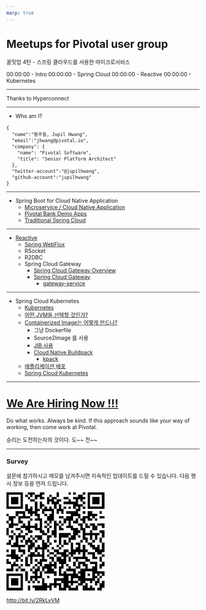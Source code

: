 ```yaml
---
marp: true
---
```

# Meetups for Pivotal user group
꿀밋업 4탄 - 스프링 클라우드를 사용한 마이크로서비스

00:00:00 - Intro
00:00:00 - Spring Cloud
00:00:00 - Reactive
00:00:00 - Kubernetes

<!--
  Contents : http://bit.ly/2OO3AOq
-->

---
Thanks to Hyperconnect

---
- Who am I?
```
{
  "name":"황주필, Jupil Hwang",
  "email":"jhwang@pivotal.io",
  "company": {
    "name": "Pivotal Software",
    "title": "Senior Platform Architect"
  },
  "twitter-account":"@jupilhwang",
  "github-account":"jupilhwang"
}
```
---
- Spring Boot for Cloud Native Application
  - [Microservice / Cloud Native Application](msa.md)
  - [Pivotal Bank Demo Apps](https://github.com/jupilhwang/pivotal-bank-demo-kr)
  - [Traditional Spring Cloud](spring-cloud.md)
---
- [Reactive](Reactive/Reactive.md)
  - [Spring WebFlux](spring-webflux.md)
  - RSocket
  - R2DBC
  - Spring Cloud Gateway 
    - [Spring Cloud Gateway Overview](https://cloud.spring.io/spring-cloud-gateway/reference/html/)
    - [Spring Cloud Gateway](https://github.com/jupilhwang/pivotal-bank-demo-kr/blob/master/docs/lab_spring_cloud_gateway.md)
        - [gateway-service](spring-cloud-gateway.md)

---
- Spring Cloud Kubernetes
  - [Kubernetes](spring-cloud-kubernetes/kubernetes.md)
  - [어떤 JVM을 선택할 것인가?](JDK.md)
  - [Containerized Image는 어떻게 만드나?](spring-cloud-kubernetes/dockerize.md)
    - 그냥 Dockerfile
    - Source2Image 를 사용
    - [JIB 사용](jib.md)
    - [Cloud Native Buildpack](cloud-native-buildpack.md)
      - [kpack](spring-cloud-kubernetes/kpack.md)
  - [애플리케이션 배포](spring-cloud-kubernetes/deployment.md)
  - [Spring Cloud Kubernetes](spring-cloud-kubernetes/spring-cloud-kubernetes.md)

---
# [We Are Hiring Now !!!](https://pivotal.io/careers/openings/seoul)


Do what works. Always be kind. If this approach sounds like your way of working, then come work at Pivotal.

승리는 도전하는자의 것이다. 도~~ 전~~

---
### Survey
설문에 참가하시고 메모를 남겨주시면 지속적인 업데이트를 드릴 수 있습니다. 
다음 행사 정보 등을 먼저 드립니다.

![](img/survey-qr.png)

http://bit.ly/2RkLyVM